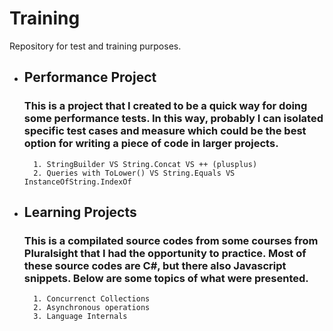 # Training
Repository for test and training purposes.

* ## Performance Project 
    ### This is a project that I created to be a quick way for doing some performance tests. In this way, probably I can isolated specific test cases and measure which could be the best option for writing a piece of code in larger projects.
        1. StringBuilder VS String.Concat VS ++ (plusplus)
        2. Queries with ToLower() VS String.Equals VS InstanceOfString.IndexOf
* ## Learning Projects 
    ### This is a compilated source codes from some courses from Pluralsight that I had the opportunity to practice. Most of these source codes are C#, but there also Javascript snippets. Below are some topics of what were presented.
        1. Concurrenct Collections
        2. Asynchronous operations
        3. Language Internals 


